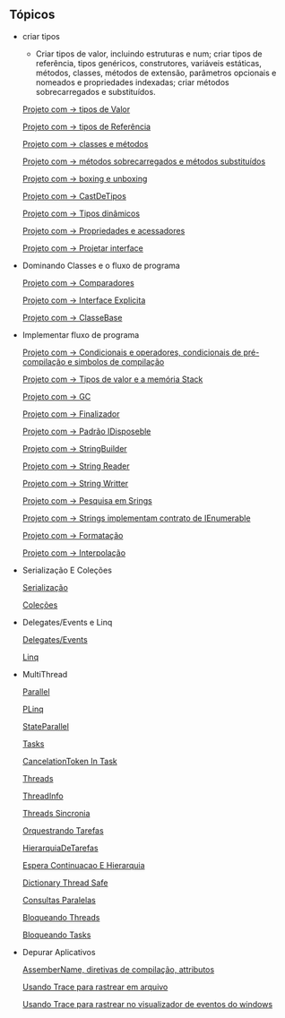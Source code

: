 ## Tópicos
- criar tipos
    -  Criar tipos de valor, incluindo estruturas e num; criar tipos de referência, tipos genéricos, construtores, variáveis estáticas, métodos, classes, métodos de extensão, parâmetros opcionais e nomeados e propriedades indexadas; criar métodos sobrecarregados e substituídos.
	
	[Projeto com -> tipos de Valor](./projetos/TiposDeValor/)
	
	[Projeto com -> tipos de Referência](./projetos/TiposDeReferencia/)

	[Projeto com -> classes e métodos](./projetos/ClassesEMetodos/)

	[Projeto com -> métodos sobrecarregados e métodos substituídos](./projetos/MetodosSobrecarregadosEMetodosSubstituidos/)

	[Projeto com -> boxing e unboxing](./projetos/BoxingEUnboxing/)

	[Projeto com -> CastDeTipos](./projetos/CastDeTipos/)

    [Projeto com -> Tipos dinâmicos](./projetos/TiposDinamicos/)

    [Projeto com -> Propriedades e acessadores](./projetos/PropriedadesEAcessadores/)

    [Projeto com -> Projetar interface](./projetos/ProjetarInterface/)


- Dominando Classes e o fluxo de programa

	[Projeto com -> Comparadores](./projetos/Comparacoes/)

	[Projeto com -> Interface Explicita](./projetos/InterfaceExplicita/)

	[Projeto com -> ClasseBase](./projetos/ClasseBase/)

- Implementar fluxo de programa

	[Projeto com -> Condicionais e operadores, condicionais de pré-compilação e simbolos de compilação](./projetos/CondicionaisEOperadores/)
	
	[Projeto com -> Tipos de valor e a memória Stack](./projetos/StringECicloDeVidaDeobjetos/Item01/01.1.TiposDeValor/)
	
	[Projeto com -> GC](./projetos/StringECicloDeVidaDeobjetos/Item01/01.2.Coleta/)
	
	[Projeto com -> Finalizador](./projetos/StringECicloDeVidaDeobjetos/Item01/01.3.Finalizador/)
	
	[Projeto com -> Padrão IDisposeble](./projetos/StringECicloDeVidaDeobjetos/Item01/01.4.IDisposable/)


	[Projeto com -> StringBuilder](./projetos/StringECicloDeVidaDeobjetos/Item02/02.1.string%20builder/)

	[Projeto com -> String Reader](./projetos/StringECicloDeVidaDeobjetos/Item02/02.2.string%20reader/)

	[Projeto com -> String Writter](./projetos/StringECicloDeVidaDeobjetos/Item02/02.3.string%20writer/)

	

	[Projeto com -> Pesquisa em Srings](./projetos/StringECicloDeVidaDeobjetos/Item02/02.4.pesquisa/)

	[Projeto com -> Strings implementam contrato de IEnumerable](./projetos/StringECicloDeVidaDeobjetos/Item02/02.5.enumerar/)

	[Projeto com -> Formatação](./projetos/StringECicloDeVidaDeobjetos/Item02/02.6%20formatar/)

	[Projeto com -> Interpolação](./projetos/StringECicloDeVidaDeobjetos/Item02/02.7%20interpolacao/)

- Serialização E Coleções

	[Serialização](./projetos/SerializacaoEColecoes/)
	
	[Coleções](./projetos/SerializacaoEColecoes/)

- Delegates/Events e Linq

	[Delegates/Events](./projetos/DelegateAndLinq/)
	
	[Linq](./projetos/DelegateAndLinq/)

- MultiThread

	[Parallel](./projetos/Multithread/Parallel/)

	[PLinq](./projetos/Multithread/PLinq/)

	[StateParallel](./projetos/Multithread/StateParallel/)
	
	[Tasks](./projetos/Multithread/Tasks/)

	[CancelationToken In Task](./projetos/Multithread/CancelationTokenInTask/)

	[Threads](./projetos/Multithread/Threads/)

	[ThreadInfo](./projetos/Multithread/ThreadInfo/)

	[Threads Sincronia](./projetos/Multithread/ThreadsSincronia/)

	[Orquestrando Tarefas](./projetos/Multithread/OrquestrandoTarefas/)

	[HierarquiaDeTarefas](./projetos/Multithread/HierarquiaDeTarefas/)

	[Espera Continuacao E Hierarquia](./projetos/Multithread/EsperaContinuacaoEHierarquia/)

	[Dictionary Thread Safe](./projetos/Multithread/DictionaryThreadSafe/)

	[Consultas Paralelas](./projetos/Multithread/ConsultasParalelas/)

	[Bloqueando Threads](./projetos/Multithread/BloqueandoThreads/)

	[Bloqueando Tasks](./projetos/Multithread/BloqueandoTasks/)


- Depurar Aplicativos

	[AssemberName, diretivas de compilação, attributos](./projetos/DepurarAplicativos/simbolos_de_pre_compilacao_debugger/)

	[Usando Trace para rastrear em arquivo](./projetos/DepurarAplicativos/rastreamento/)

	[Usando Trace para rastrear no visualizador de eventos do windows](./projetos/DepurarAplicativos/rastreamento_windows/)
	

